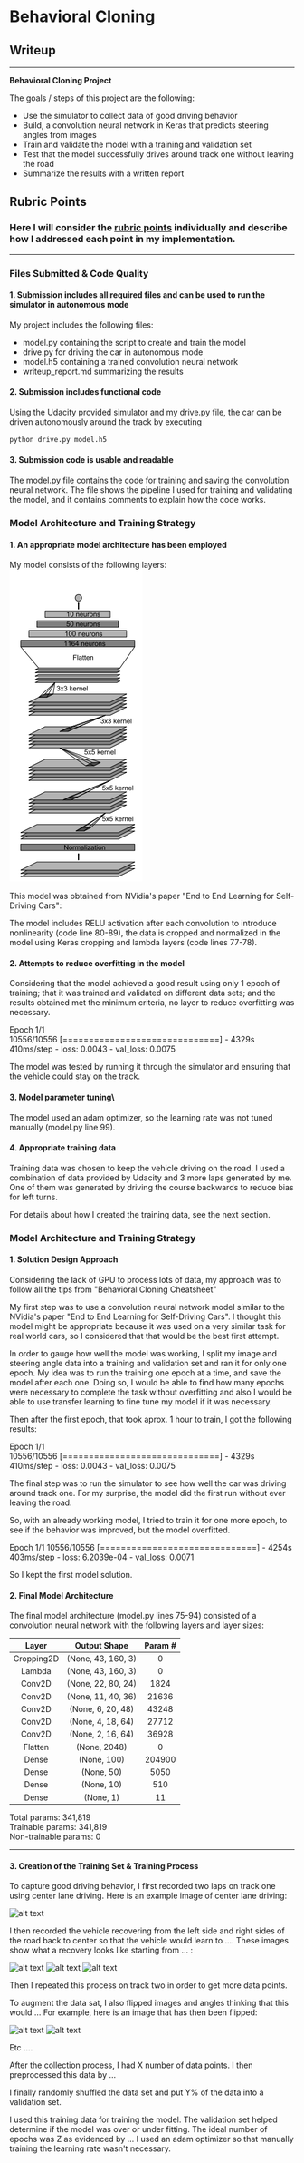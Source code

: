 # **Behavioral Cloning** 

## Writeup

---

**Behavioral Cloning Project**

The goals / steps of this project are the following:
* Use the simulator to collect data of good driving behavior
* Build, a convolution neural network in Keras that predicts steering angles from images
* Train and validate the model with a training and validation set
* Test that the model successfully drives around track one without leaving the road
* Summarize the results with a written report


[//]: # (Image References)

[image1]: ./writeup-images/CNN.png "Model Visualization"
[image2]: ./examples/placeholder.png "Grayscaling"
[image3]: ./examples/placeholder_small.png "Recovery Image"
[image4]: ./examples/placeholder_small.png "Recovery Image"
[image5]: ./examples/placeholder_small.png "Recovery Image"
[image6]: ./examples/placeholder_small.png "Normal Image"
[image7]: ./examples/placeholder_small.png "Flipped Image"

## Rubric Points
### Here I will consider the [rubric points](https://review.udacity.com/#!/rubrics/432/view) individually and describe how I addressed each point in my implementation.  

---
### Files Submitted & Code Quality

#### 1. Submission includes all required files and can be used to run the simulator in autonomous mode

My project includes the following files:
* model.py containing the script to create and train the model
* drive.py for driving the car in autonomous mode
* model.h5 containing a trained convolution neural network 
* writeup_report.md summarizing the results

#### 2. Submission includes functional code
Using the Udacity provided simulator and my drive.py file, the car can be driven autonomously around the track by executing 
```sh
python drive.py model.h5
```

#### 3. Submission code is usable and readable

The model.py file contains the code for training and saving the convolution neural network. The file shows the pipeline I used for training and validating the model, and it contains comments to explain how the code works.

### Model Architecture and Training Strategy

#### 1. An appropriate model architecture has been employed

My model consists of the following layers:  
![alt text][image1]

This model was obtained from NVidia's paper "End to End Learning for Self-Driving Cars":

The model includes RELU activation after each convolution to introduce nonlinearity (code line 80-89), the data is cropped and normalized in the model using Keras cropping and lambda layers (code lines 77-78). 

#### 2. Attempts to reduce overfitting in the model

Considering that the model achieved a good result using only 1 epoch of training; that it was trained and validated on different data sets; and the results obtained met the minimum criteria, no layer to reduce overfitting was necessary.

Epoch 1/1  
10556/10556 [==============================] - 4329s 410ms/step - loss: 0.0043 - val_loss: 0.0075  

The model was tested by running it through the simulator and ensuring that the vehicle could stay on the track.

#### 3. Model parameter tuning\
The model used an adam optimizer, so the learning rate was not tuned manually (model.py line 99).

#### 4. Appropriate training data

Training data was chosen to keep the vehicle driving on the road. I used a combination of data provided by Udacity and 3 more laps generated by me. One of them was generated by driving the course backwards to reduce bias for left turns.

For details about how I created the training data, see the next section. 

### Model Architecture and Training Strategy

#### 1. Solution Design Approach

Considering the lack of GPU to process lots of data, my approach was to follow all the tips from "Behavioral Cloning Cheatsheet"

My first step was to use a convolution neural network model similar to the NVidia's paper "End to End Learning for Self-Driving Cars". I thought this model might be appropriate because it was used on a very similar task for real world cars, so I considered that that would be the best first attempt.

In order to gauge how well the model was working, I split my image and steering angle data into a training and validation set and ran it for only one epoch. My idea was to run the training one epoch at a time, and save the model after each one. Doing so, I would be able to find how many epochs were necessary to complete the task without overfitting and also I would be able to use transfer learning to fine tune my model if it was necessary.

Then after the first epoch, that took aprox. 1 hour to train, I got the following results:

Epoch 1/1  
10556/10556 [==============================] - 4329s 410ms/step - loss: 0.0043 - val_loss: 0.0075  

The final step was to run the simulator to see how well the car was driving around track one. For my surprise, the model did the first run without ever leaving the road.

So, with an already working model, I tried to train it for one more epoch, to see if the behavior was improved, but the model overfitted. 

Epoch 1/1
10556/10556 [==============================] - 4254s 403ms/step - loss: 6.2039e-04 - val_loss: 0.0071

So I kept the first model solution.

#### 2. Final Model Architecture

The final model architecture (model.py lines 75-94) consisted of a convolution neural network with the following layers and layer sizes:

| Layer         		|     Output Shape	        					| Param \# |
|:---------------------:|:------------------------------:|:---------------:|
|Cropping2D     |   (None, 43, 160, 3)      |  0         |
|Lambda         |   (None, 43, 160, 3)      |  0         |
|Conv2D         |   (None, 22, 80, 24)      |  1824      |
|Conv2D         |   (None, 11, 40, 36)      |  21636     |
|Conv2D         |   (None, 6, 20, 48)       |  43248     |
|Conv2D         |   (None, 4, 18, 64)       |  27712     |
|Conv2D         |   (None, 2, 16, 64)       |  36928     |
|Flatten        |   (None, 2048)            |  0         |
|Dense          |   (None, 100)             |  204900    |
|Dense          |   (None, 50)              |  5050      |
|Dense          |   (None, 10)              |  510       |
|Dense          |   (None, 1)               |  11        |


Total params: 341,819  
Trainable params: 341,819  
Non-trainable params: 0  
_________________________________________________________________  

#### 3. Creation of the Training Set & Training Process

To capture good driving behavior, I first recorded two laps on track one using center lane driving. Here is an example image of center lane driving:

![alt text][image2]

I then recorded the vehicle recovering from the left side and right sides of the road back to center so that the vehicle would learn to .... These images show what a recovery looks like starting from ... :

![alt text][image3]
![alt text][image4]
![alt text][image5]

Then I repeated this process on track two in order to get more data points.

To augment the data sat, I also flipped images and angles thinking that this would ... For example, here is an image that has then been flipped:

![alt text][image6]
![alt text][image7]

Etc ....

After the collection process, I had X number of data points. I then preprocessed this data by ...


I finally randomly shuffled the data set and put Y% of the data into a validation set. 

I used this training data for training the model. The validation set helped determine if the model was over or under fitting. The ideal number of epochs was Z as evidenced by ... I used an adam optimizer so that manually training the learning rate wasn't necessary.
